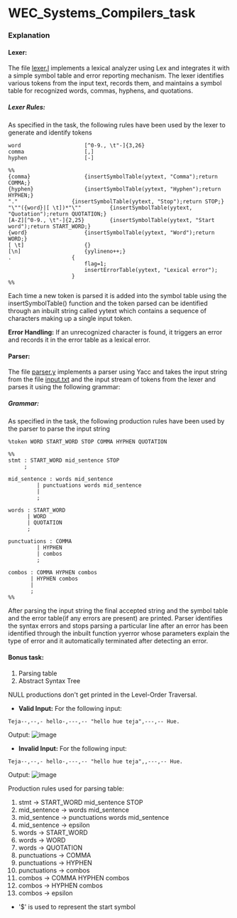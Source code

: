 # WEC_Systems_Compilers_task

### Explanation
#### Lexer:
The file [lexer.l](https://github.com/Arnella16/WEC_Systems_Compilers_task/blob/main/lexer.l) implements a lexical analyzer using Lex and integrates it with a simple symbol table and error reporting mechanism. The lexer identifies various tokens from the input text, records them, and maintains a symbol table for recognized words, commas, hyphens, and quotations.

##### Lexer Rules:
As specified in the task, the following rules have been used by the lexer to generate and identify tokens
```
word					[^0-9., \t"-]{3,26}
comma					[,]
hyphen					[-]

%%
{comma}					{insertSymbolTable(yytext, "Comma");return COMMA;}
{hyphen}				{insertSymbolTable(yytext, "Hyphen");return HYPHEN;}
"."					{insertSymbolTable(yytext, "Stop");return STOP;}
"\""({word}|[ \t])*"\""			{insertSymbolTable(yytext, "Quotation");return QUOTATION;}
[A-Z][^0-9., \t"-]{2,25}		{insertSymbolTable(yytext, "Start word");return START_WORD;}
{word}					{insertSymbolTable(yytext, "Word");return WORD;}
[ \t]					{}
[\n]					{yylineno++;}
.					{
						flag=1;
						insertErrorTable(yytext, "Lexical error");
					}
%%

```
Each time a new token is parsed it is added into the symbol table using the insertSymbolTable() function and the token parsed can be identified through an inbuilt string called yytext which contains a sequence of characters making up a single input token. 

**Error Handling:** If an unrecognized character is found, it triggers an error and records it in the error table as a lexical error.

#### Parser:
The file [parser.y](https://github.com/Arnella16/WEC_Systems_Compilers_task/blob/main/parser.y) implements a parser using Yacc and takes the input string from the file [input.txt](https://github.com/Arnella16/WEC_Systems_Compilers_task/blob/main/input.txt) and the input stream of tokens from the lexer and parses it using the following grammar:

##### Grammar:
As specified in the task, the following production rules have been used by the parser to parse the input string
```
%token WORD START_WORD STOP COMMA HYPHEN QUOTATION

%%
stmt : START_WORD mid_sentence STOP
     ;  
     
mid_sentence : words mid_sentence
	     | punctuations words mid_sentence
	     |
	     ;
	     
words : START_WORD 
      | WORD 
      | QUOTATION
      ;	      
	     	     
punctuations : COMMA 
	     | HYPHEN
	     | combos
	     ;	     	     
	    
combos : COMMA HYPHEN combos
       | HYPHEN combos
       |
       ;
%%

```
After parsing the input string the final accepted string and the symbol table and the error table(if any errors are present) are printed.
Parser identifies the syntax errors and stops parsing a particular line after an error has been identified through the inbuilt function yyerror whose parameters explain the type of error and it automatically terminated after detecting an error.

#### Bonus task:
1. Parsing table
2. Abstract Syntax Tree

NULL productions don't get printed in the Level-Order Traversal.

- **Valid Input:**
For the following input:
```
Teja--,--,- hello-,---,-- "hello hue teja",---,-- Hue.
```

Output:
![image](https://github.com/user-attachments/assets/21f75347-e696-4477-8110-a6bb5f2759a7)




- **Invalid Input:**
For the following input:
```
Teja--,--,- hello-,---,-- "hello hue teja",,---,-- Hue.
```

Output:
![image](https://github.com/user-attachments/assets/72ae210b-0be6-4803-a7d4-72d9451f6aaa)


Production rules used for parsing table:

1. stmt -> START_WORD mid_sentence STOP
2. mid_sentence -> words mid_sentence
3. mid_sentence -> punctuations words mid_sentence
4. mid_sentence -> epsilon
5. words -> START_WORD 
6. words -> WORD 
7. words -> QUOTATION  	     
8. punctuations -> COMMA
9. punctuations -> HYPHEN
10. punctuations -> combos
11. combos -> COMMA HYPHEN combos
12. combos -> HYPHEN combos
13. combos -> epsilon      

- '$' is used to represent the start symbol



